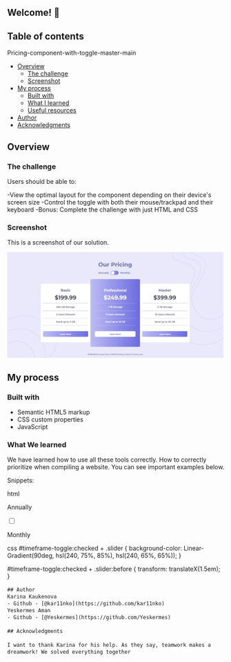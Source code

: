 ## Welcome! 👋
## Table of contents
Pricing-component-with-toggle-master-main
- [Overview](#overview)
  - [The challenge](#the-challenge)
  - [Screenshot](#screenshot)
- [My process](#my-process)
  - [Built with](#built-with)
  - [What I learned](#what-i-learned)
  - [Useful resources](#useful-resources)
- [Author](#author)
- [Acknowledgments](#acknowledgments)

## Overview

### The challenge

Users should be able to:

-View the optimal layout for the component depending on their device's screen size
-Control the toggle with both their mouse/trackpad and their keyboard
-Bonus: Complete the challenge with just HTML and CSS

### Screenshot

This is a screenshot of our solution.

![Alt-screen1](1_1.jfif)

## My process

### Built with

- Semantic HTML5 markup
- CSS custom properties
- JavaScript

### What We learned
We have learned how to use all these tools correctly. How to correctly prioritize when compiling a website. You can see important examples below.

Snippets:

html
            <div>
                <p>Annually</p>
                <label for="timeframe-toggle" class="timeframe-toggle" tabindex="0">
                    <input type="checkbox" id="timeframe-toggle">
                    <span class="slider"></span>
                </label>
                <p>Monthly</p>
            </div>

css
#timeframe-toggle:checked + .slider {
    background-color: Linear-Gradient(90deg, hsl(240, 75%, 85%), hsl(240, 65%, 65%));
}

#timeframe-toggle:checked + .slider:before {
    transform: translateX(1.5em);
}


```
## Author
Karina Kaukenova
- Github - [@kar11nko](https://github.com/kar11nko)
Yeskermes Aman
- Github - [@Yeskermes](https://github.com/Yeskermes)

## Acknowledgments

I want to thank Karina for his help. As they say, teamwork makes a dreamwork! We solved everything together

